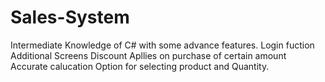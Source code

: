 # Sales-System
 Intermediate Knowledge of C# with some advance features.
 Login fuction 
 Additional Screens
 Discount Apllies on purchase of certain amount
 Accurate calucation
 Option for selecting product and Quantity.
